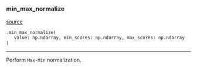 #


### min_max_normalize
[source](https://github.com/RLE-Foundation/Hsuanwu\blob\main\hsuanwu/evaluation/utils.py\#L10)
```python
.min_max_normalize(
   value: np.ndarray, min_scores: np.ndarray, max_scores: np.ndarray
)
```

---
Perform `Max-Min` normalization.

